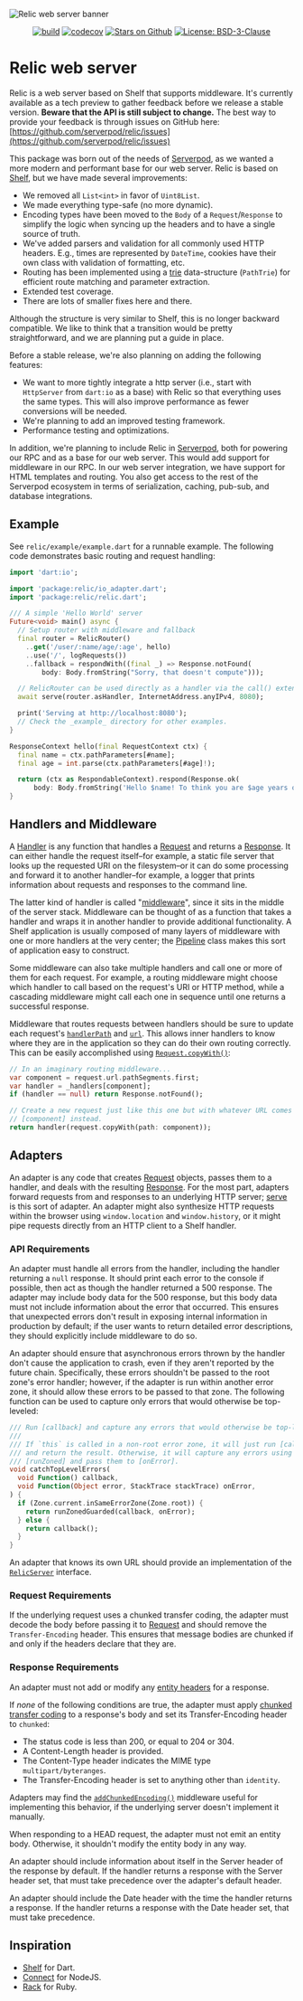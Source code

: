 ![Relic web server banner](https://github.com/serverpod/relic/raw/main/misc/images/github-banner.jpg)

<p align="center">
<a href="https://github.com/serverpod/relic/actions"><img src="https://github.com/serverpod/relic/workflows/Relic CI/badge.svg" alt="build"></a>
<a href="https://codecov.io/gh/serverpod/relic"><img src="https://codecov.io/gh/serverpod/relic/branch/main/graph/badge.svg" alt="codecov"></a>
<a href="https://github.com/serverpod/relic"><img src="https://img.shields.io/github/stars/serverpod/relic.svg?style=flat&logo=github&colorB=deeppink&label=stars" alt="Stars on Github"></a>
<a href="https://opensource.org/license/bsd-3-clause"><img src="https://img.shields.io/badge/license/bsd-3-clause.svg" alt="License: BSD-3-Clause"></a>
</p>

# Relic web server

Relic is a web server based on Shelf that supports middleware. It's currently available as a tech preview to gather feedback before we release a stable version. __Beware that the API is still subject to change.__ The best way to provide your feedback is through issues on GitHub here:
[https://github.com/serverpod/relic/issues](https://github.com/serverpod/relic/issues)

This package was born out of the needs of [Serverpod](https://serverpod.dev), as we wanted a more modern and performant base for our web server. Relic is based on [Shelf](https://pub.dev/packages/shelf), but we have made several improvements:

- We removed all `List<int>` in favor of `Uint8List`.
- We made everything type-safe (no more dynamic).
- Encoding types have been moved to the `Body` of a `Request`/`Response` to simplify the logic when syncing up the headers and to have a single source of truth.
- We've added parsers and validation for all commonly used HTTP headers. E.g., times are represented by `DateTime`, cookies have their own class with validation of formatting, etc.
- Routing has been implemented using a [trie](https://en.wikipedia.org/wiki/Trie) data-structure (`PathTrie`) for efficient route matching and parameter extraction.
- Extended test coverage.
- There are lots of smaller fixes here and there.

Although the structure is very similar to Shelf, this is no longer backward compatible. We like to think that a transition would be pretty straightforward, and we are planning put a guide in place.

Before a stable release, we're also planning on adding the following features:
- We want to more tightly integrate a http server (i.e., start with `HttpServer` from `dart:io` as a base) with Relic so that everything uses the same types. This will also improve performance as fewer conversions will be needed.
- We're planning to add an improved testing framework.
- Performance testing and optimizations.

In addition, we're planning to include Relic in [Serverpod](https://serverpod.dev), both for powering our RPC and as a base for our web server. This would add support for middleware in our RPC. In our web server integration, we have support for HTML templates and routing. You also get access to the rest of the Serverpod ecosystem in terms of serialization, caching, pub-sub, and database integrations.

## Example

See `relic/example/example.dart` for a runnable example. The following code demonstrates basic routing and request handling:

```dart
import 'dart:io';

import 'package:relic/io_adapter.dart';
import 'package:relic/relic.dart';

/// A simple 'Hello World' server
Future<void> main() async {
  // Setup router with middleware and fallback
  final router = RelicRouter()
    ..get('/user/:name/age/:age', hello)
    ..use('/', logRequests())
    ..fallback = respondWith((final _) => Response.notFound(
        body: Body.fromString("Sorry, that doesn't compute")));

  // RelicRouter can be used directly as a handler via the call() extension
  await serve(router.asHandler, InternetAddress.anyIPv4, 8080);

  print('Serving at http://localhost:8080');
  // Check the _example_ directory for other examples.
}

ResponseContext hello(final RequestContext ctx) {
  final name = ctx.pathParameters[#name];
  final age = int.parse(ctx.pathParameters[#age]!);

  return (ctx as RespondableContext).respond(Response.ok(
      body: Body.fromString('Hello $name! To think you are $age years old.')));
}
```

## Handlers and Middleware

A [Handler][] is any function that handles a [Request][] and returns a
[Response][]. It can either handle the request itself–for example, a static file
server that looks up the requested URI on the filesystem–or it can do some
processing and forward it to another handler–for example, a logger that prints
information about requests and responses to the command line.

[handler]: https://pub.dev/documentation/relic/latest/relic/Handler.html
[request]: https://pub.dev/documentation/relic/latest/relic/Request-class.html
[response]: https://pub.dev/documentation/relic/latest/relic/Response-class.html

The latter kind of handler is called "[middleware][]", since it sits in the
middle of the server stack. Middleware can be thought of as a function that
takes a handler and wraps it in another handler to provide additional
functionality. A Shelf application is usually composed of many layers of
middleware with one or more handlers at the very center; the [Pipeline][] class
makes this sort of application easy to construct.

[middleware]: https://pub.dev/documentation/relic/latest/relic/Middleware.html
[pipeline]: https://pub.dev/documentation/relic/latest/relic/Pipeline-class.html

Some middleware can also take multiple handlers and call one or more of them for
each request. For example, a routing middleware might choose which handler to
call based on the request's URI or HTTP method, while a cascading middleware
might call each one in sequence until one returns a successful response.

Middleware that routes requests between handlers should be sure to update each
request's [`handlerPath`][handlerpath] and [`url`][url]. This allows inner
handlers to know where they are in the application so they can do their own
routing correctly. This can be easily accomplished using
[`Request.copyWith()`][change]:

[handlerpath]:
  https://pub.dev/documentation/relic/latest/relic/Request/handlerPath.html
[url]: https://pub.dev/documentation/relic/latest/relic/Request/url.html
[change]: https://pub.dev/documentation/relic/latest/relic/Request/copyWith.html

```dart
// In an imaginary routing middleware...
var component = request.url.pathSegments.first;
var handler = _handlers[component];
if (handler == null) return Response.notFound();

// Create a new request just like this one but with whatever URL comes after
// [component] instead.
return handler(request.copyWith(path: component));
```

## Adapters

An adapter is any code that creates [Request][] objects, passes them to a
handler, and deals with the resulting [Response][]. For the most part, adapters
forward requests from and responses to an underlying HTTP server;
[serve][] is this sort of adapter. An adapter might also synthesize
HTTP requests within the browser using `window.location` and `window.history`,
or it might pipe requests directly from an HTTP client to a Shelf handler.

[serve]: https://pub.dev/documentation/relic/latest/relic/serve.html

### API Requirements

An adapter must handle all errors from the handler, including the handler
returning a `null` response. It should print each error to the console if
possible, then act as though the handler returned a 500 response. The adapter
may include body data for the 500 response, but this body data must not include
information about the error that occurred. This ensures that unexpected errors
don't result in exposing internal information in production by default; if the
user wants to return detailed error descriptions, they should explicitly include
middleware to do so.

An adapter should ensure that asynchronous errors thrown by the handler don't
cause the application to crash, even if they aren't reported by the future
chain. Specifically, these errors shouldn't be passed to the root zone's error
handler; however, if the adapter is run within another error zone, it should
allow these errors to be passed to that zone. The following function can be used
to capture only errors that would otherwise be top-leveled:

```dart
/// Run [callback] and capture any errors that would otherwise be top-leveled.
///
/// If `this` is called in a non-root error zone, it will just run [callback]
/// and return the result. Otherwise, it will capture any errors using
/// [runZoned] and pass them to [onError].
void catchTopLevelErrors(
  void Function() callback,
  void Function(Object error, StackTrace stackTrace) onError,
) {
  if (Zone.current.inSameErrorZone(Zone.root)) {
    return runZonedGuarded(callback, onError);
  } else {
    return callback();
  }
}
```

An adapter that knows its own URL should provide an implementation of the
[`RelicServer`][server] interface.

[server]: https://pub.dev/documentation/relic/latest/relic/RelicServer-class.html

### Request Requirements

If the underlying request uses a chunked transfer coding, the adapter must
decode the body before passing it to [Request][] and should remove the
`Transfer-Encoding` header. This ensures that message bodies are chunked if and
only if the headers declare that they are.

### Response Requirements

An adapter must not add or modify any [entity headers][] for a response.

[entity headers]: https://www.w3.org/Protocols/rfc2616/rfc2616-sec7.html#sec7.1

If _none_ of the following conditions are true, the adapter must apply [chunked
transfer coding][] to a response's body and set its Transfer-Encoding header to
`chunked`:

- The status code is less than 200, or equal to 204 or 304.
- A Content-Length header is provided.
- The Content-Type header indicates the MIME type `multipart/byteranges`.
- The Transfer-Encoding header is set to anything other than `identity`.

[chunked transfer coding]:
  https://www.w3.org/Protocols/rfc2616/rfc2616-sec3.html#sec3.6.1

Adapters may find the [`addChunkedEncoding()`][addchunkedencoding] middleware
useful for implementing this behavior, if the underlying server doesn't
implement it manually.

[addchunkedencoding]:
  https://pub.dev/documentation/shelf/latest/shelf/addChunkedEncoding.html

When responding to a HEAD request, the adapter must not emit an entity body.
Otherwise, it shouldn't modify the entity body in any way.

An adapter should include information about itself in the Server header of the
response by default. If the handler returns a response with the Server header
set, that must take precedence over the adapter's default header.

An adapter should include the Date header with the time the handler returns a
response. If the handler returns a response with the Date header set, that must
take precedence.

## Inspiration

- [Shelf](https://pub.dev/packages/shelf) for Dart.
- [Connect](https://github.com/senchalabs/connect) for NodeJS.
- [Rack](https://github.com/rack/rack) for Ruby.
